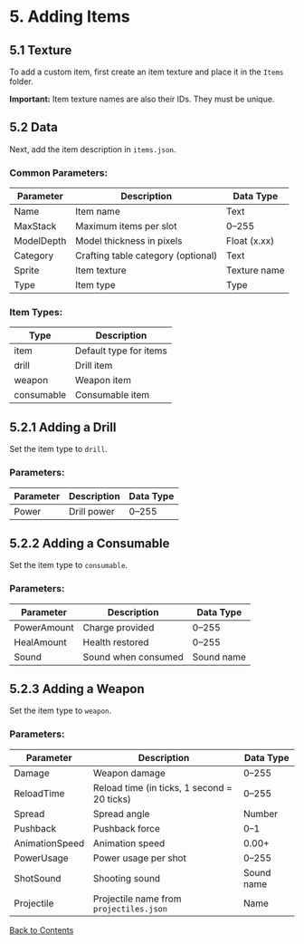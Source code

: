 # 5. Adding Items

## 5.1 Texture
To add a custom item, first create an item texture and place it in the `Items` folder.  

**Important:** Item texture names are also their IDs. They must be unique.

## 5.2 Data
Next, add the item description in `items.json`.  

### Common Parameters:
| Parameter       | Description                              | Data Type     |
|----------------|------------------------------------------|---------------|
| Name           | Item name                                | Text          |
| MaxStack       | Maximum items per slot                   | 0–255         |
| ModelDepth     | Model thickness in pixels                | Float (x.xx)  |
| Category       | Crafting table category (optional)       | Text          |
| Sprite         | Item texture                             | Texture name  |
| Type           | Item type                                | Type          |

### Item Types:
| Type           | Description                              |
|----------------|------------------------------------------|
| item           | Default type for items                   |
| drill          | Drill item                               |
| weapon         | Weapon item                              |
| consumable     | Consumable item                          |

## 5.2.1 Adding a Drill
Set the item type to `drill`.

### Parameters:
| Parameter       | Description                              | Data Type     |
|----------------|------------------------------------------|---------------|
| Power          | Drill power                              | 0–255         |

## 5.2.2 Adding a Consumable
Set the item type to `consumable`.

### Parameters:
| Parameter       | Description                              | Data Type     |
|----------------|------------------------------------------|---------------|
| PowerAmount    | Charge provided                          | 0–255         |
| HealAmount     | Health restored                          | 0–255         |
| Sound          | Sound when consumed                      | Sound name    |

## 5.2.3 Adding a Weapon
Set the item type to `weapon`.

### Parameters:
| Parameter       | Description                              | Data Type     |
|----------------|------------------------------------------|---------------|
| Damage         | Weapon damage                            | 0–255         |
| ReloadTime     | Reload time (in ticks, 1 second = 20 ticks) | 0–255         |
| Spread         | Spread angle                             | Number        |
| Pushback       | Pushback force                           | 0–1           |
| AnimationSpeed | Animation speed                          | 0.00+         |
| PowerUsage     | Power usage per shot                     | 0–255         |
| ShotSound      | Shooting sound                           | Sound name    |
| Projectile     | Projectile name from `projectiles.json`  | Name          |

[Back to Contents](Welcome.md)
